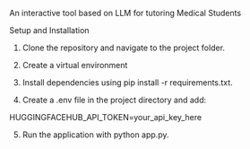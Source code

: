 An interactive tool based on LLM for tutoring Medical Students

Setup and Installation

1. Clone the repository and navigate to the project folder.

2. Create a virtual environment

3. Install dependencies using pip install -r requirements.txt.

4. Create a .env file in the project directory and add:

  HUGGINGFACEHUB_API_TOKEN=your_api_key_here

5. Run the application with python app.py.

